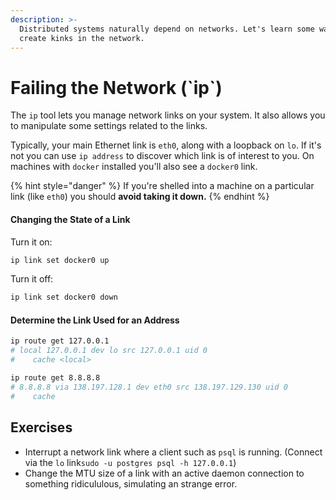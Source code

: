 ```yaml
---
description: >-
  Distributed systems naturally depend on networks. Let's learn some ways to
  create kinks in the network.
---
```


# Failing the Network \(\`ip\`\)

The `ip` tool lets you manage network links on your system. It also allows you to manipulate some settings related to the links.

Typically, your main Ethernet link is `eth0`, along with a loopback on `lo`. If it's not you can use `ip address` to discover which link is of interest to you. On machines with `docker` installed you'll also see a `docker0` link.

{% hint style="danger" %}
If you're shelled into a machine on a particular link \(like `eth0`\) you should **avoid taking it down.**
{% endhint %}

#### Changing the State of a Link

Turn it on:

```bash
ip link set docker0 up
```

Turn it off:

```bash
ip link set docker0 down
```

#### Determine the Link Used for an Address

```bash
ip route get 127.0.0.1
# local 127.0.0.1 dev lo src 127.0.0.1 uid 0 
#    cache <local> 
```

```bash
ip route get 8.8.8.8
# 8.8.8.8 via 138.197.128.1 dev eth0 src 138.197.129.130 uid 0 
#    cache
```

## Exercises

* Interrupt a network link where a client such as `psql` is running. \(Connect via the `lo` link`sudo -u postgres psql -h 127.0.0.1`\)
* Change the MTU size of a link with an active daemon connection to something ridicululous, simulating an strange error.



